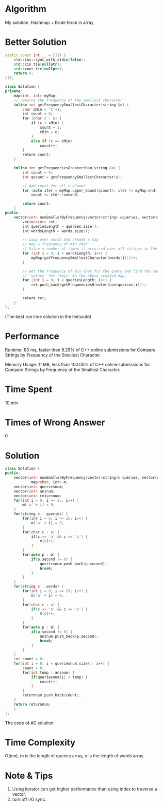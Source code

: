 # Algorithm

My solution: Hashmap + Brute force in array



# Better Solution

```c++
static const int __ = []() {
    std::ios::sync_with_stdio(false);
    std::cin.tie(nullptr);
    std::cout.tie(nullptr);
    return 0;
}();

class Solution {
private:
	map<int, int> myMap;
	// returns the frequency of the smallest character
	inline int getFrequencySmallestCharacter(string &s) {
		char cMin = 'z'+1;
		int count = 0;
		for (char c : s) {
			if (c < cMin) {
				count = 1;
				cMin = c;
			}
			else if (c == cMin)
				count++;
		}
		return count;
	}

	inline int getFrequenciesGreaterthan(string &s) {
		int count = 0;
		int qcount = getFrequencySmallestCharacter(s);

		// Add count for all > qCount
		for (auto iter = myMap.upper_bound(qcount); iter != myMap.end(); iter++)
			count += iter->second;

		return count;
	}
public:
	vector<int> numSmallerByFrequency(vector<string> &queries, vector<string> &words) {
		vector<int> ret;
		int queriesLength = queries.size();
		int wordsLength = words.size();

		// Loop over words and create a map
		// Key = frequency of min char
		// Value = number of times it occurred over all strings in the vector
		for (int i = 0; i < wordsLength; i++) {
			myMap[getFrequencySmallestCharacter(words[i])]++;
		}

		// Get the frequency of min char for the query and find the sum of 
		// 'values' for 'keys' in the above created map.
		for (int i = 0; i < queriesLength; i++) {
			ret.push_back(getFrequenciesGreaterthan(queries[i]));
		}

		return ret;
	}
};
```

(The best run time solution in the leetcode)

# Performance

Runtime: 80 ms, faster than 9.25% of C++ online submissions for Compare Strings by Frequency of the Smallest Character.

Memory Usage: 11 MB, less than 100.00% of C++ online submissions for Compare Strings by Frequency of the Smallest Character.

# Time Spent

10 min

# Times of Wrong Answer

0

# Solution

```c++
class Solution {
public:
    vector<int> numSmallerByFrequency(vector<string>& queries, vector<string>& words) {
            map<char, int> m;
    vector<int> queriesnum;
    vector<int> ansnum;
    vector<int> returnnum;
    for(int i = 0; i <= 25; i++) {
        m['a' + i] = 0;
    }
    for(string s : queries) {
        for(int i = 0; i <= 25; i++) {
            m['a' + i] = 0;
        }
        for(char c : s) {
            if(c >= 'a' && c <= 'z') {
                m[c]++;
            }
        }
        for(auto p : m) {
            if(p.second != 0) {
                queriesnum.push_back(p.second);
                break;
            }
        }
    }
    for(string s : words) {
        for(int i = 0; i <= 25; i++) {
            m['a' + i] = 0;
        }
        for(char c : s) {
            if(c >= 'a' && c <= 'z') {
                m[c]++;
            }
        }
        for(auto p : m) {
            if(p.second != 0) {
                ansnum.push_back(p.second);
                break;
            }
        }
    }
    int count = 0;
    for(int i = 0; i < queriesnum.size(); i++) {
        count = 0;
        for(int temp : ansnum) {
            if(queriesnum[i] < temp) {
                count++;
            }
        }
        returnnum.push_back(count);
    }
    return returnnum;
    }
};
```

The code of AC solution

# Time Complexity

O(mn), m is the length of queries array, n is the length of words array.

# Note & Tips

1. Using iterator can get higher performance than using index to traverse a vector.
2. turn off I/O sync.